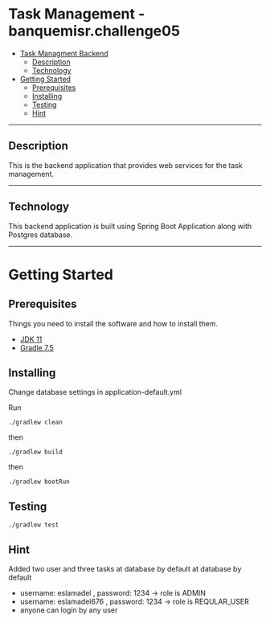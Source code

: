 # Task Management - banquemisr.challenge05

- [Task Managment Backend](#project-title)
  - [Description](#description)
  <!-- - [Team](#team) -->
  - [Technology](#technology)
- [Getting Started](#getting-started)
  - [Prerequisites](#prerequisites)
  - [Installing](#installing)
  - [Testing](#test)
  - [Hint](#hint)



---

## Description

This is the backend application that provides web services for the task management.

---

## Technology

This backend application is built using Spring Boot Application along with Postgres database.

---

# Getting Started

## Prerequisites

Things you need to install the software and how to install them.

- [JDK 11](https://www.oracle.com/java/technologies/downloads/#java11)
- [Gradle 7.5](https://gradle.org/install/)

## Installing

Change database settings in application-default.yml

Run

```
./gradlew clean
```

then

```
./gradlew build
```

then

```
./gradlew bootRun

`````
## Testing
````
./gradlew test

````
## Hint
Added two user and  three tasks at database by default 
 at database by default 
- username: eslamadel , password: 1234 -> role is ADMIN
- username: eslamadel676 , password: 1234 -> role is REQULAR_USER
- anyone can login by any user

  


